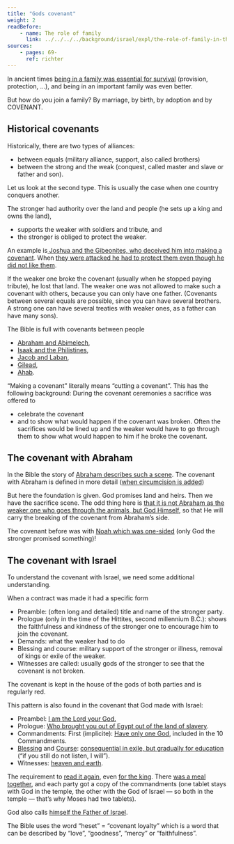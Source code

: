 ```yaml
---
title: "Gods covenant"
weight: 2
readBefore:
    - name: The role of family
      link: ../../../../background/israel/expl/the-role-of-family-in-the-bible
sources:
    - pages: 69-
      ref: richter
---
```


In ancient times [being in a family was essential for survival](../../../../background/israel/expl/the-role-of-family-in-the-bible) (provision, protection, …), and being in an important family was even better.

But how do you join a family? By marriage, by birth, by adoption and by COVENANT.

## Historical covenants

<a name="0c36"></a>
Historically, there are two types of alliances:

- between equals (military alliance, support, also called brothers)
- between the strong and the weak (conquest, called master and slave or father and son).

Let us look at the second type. This is usually the case when one country conquers another.

The stronger had authority over the land and people (he sets up a king and owns the land),

- supports the weaker with soldiers and tribute, and
- the stronger is obliged to protect the weaker.

An example is[ Joshua and the Gibeonites, who deceived him into making a covenant](https://www.bibleserver.com/NIV/Joshua9). When [they were attacked he had to protect them even though he did not like them](https://www.bibleserver.com/NIV/Joshua10%3A1-14).

If the weaker one broke the covenant (usually when he stopped paying tribute), he lost that land. The weaker one was not allowed to make such a covenant with others, because you can only have one father. (Covenants between several equals are possible, since you can have several brothers. A strong one can have several treaties with weaker ones, as a father can have many sons).

The Bible is full with covenants between people

- [Abraham and Abimelech](https://www.bibleserver.com/NIV/Genesis21%3A22-32),
- [Isaak and the Philistines](https://www.bibleserver.com/NIV/Genesis26%3A12-33),
- [Jacob and Laban](https://www.bibleserver.com/NIV/Genesis31%3A22-54),
- [Gilead](https://www.bibleserver.com/NIV/1%20Samuel11%3A1-11),
- [Ahab](https://www.bibleserver.com/NIV/1%20Kings20%3A1-34).

“Making a covenant” literally means “cutting a covenant”. This has the following background: During the covenant ceremonies a sacrifice was offered to

- celebrate the covenant
- and to show what would happen if the covenant was broken. Often the sacrifices would be lined up and the weaker would have to go through them to show what would happen to him if he broke the covenant.

## The covenant with Abraham

<a name="d269"></a>
In the Bible the story of [Abraham describes such a scene](https://www.bibleserver.com/NIV/Genesis15). The covenant with Abraham is defined in more detail ([when circumcision is added](https://www.bibleserver.com/NIV/Genesis17))

But here the foundation is given. God promises land and heirs. Then we have the sacrifice scene. The odd thing here is [that it is not Abraham as the weaker one who goes through the animals, but God Himself](https://www.bibleserver.com/NIV/Genesis15%3A17), so that He will carry the breaking of the covenant from Abraham’s side.

The covenant before was with [Noah which was one-sided](https://www.bibleserver.com/NIV/Genesis9%3A8-17) (only God the stronger promised something)!

## The covenant with Israel

<a name="2225"></a>
To understand the covenant with Israel, we need some additional understanding.

When a contract was made it had a specific form

- Preamble: (often long and detailed) title and name of the stronger party.
- Prologue (only in the time of the Hittites, second millennium B.C.): shows the faithfulness and kindness of the stronger one to encourage him to join the covenant.
- Demands: what the weaker had to do
- Blessing and course: military support of the stronger or illness, removal of kings or exile of the weaker.
- Witnesses are called: usually gods of the stronger to see that the covenant is not broken.

The covenant is kept in the house of the gods of both parties and is regularly red.

This pattern is also found in the covenant that God made with Israel:

- Preambel: [I am the Lord your God.](https://www.bibleserver.com/NIV/Exodus20%3A2)
- Prologue: [Who brought you out of Egypt out of the land of slavery](https://www.bibleserver.com/NIV/Exodus20%3A2).
- Commandments: First (implicite): [Have only one God](https://www.bibleserver.com/NIV/Exodus20%3A3-6), included in the 10 Commandments.
- [Blessing](https://www.bibleserver.com/NIV/Deuteronomy28%3A1-14) and [Course](https://www.bibleserver.com/NIV/Deuteronomy28%3A15-68): [consequential in exile, but gradually for education ](https://www.bibleserver.com/NIV/Leviticus26%3A1-46)(“if you still do not listen, I will”).
- Witnesses: [heaven and earth](https://www.bibleserver.com/NIV/Deuteronomy30%3A19).

The requirement to [read it again](https://www.bibleserver.com/NIV/Deuteronomy31%3A9-13), even [for the king](https://www.bibleserver.com/NIV/Deuteronomy17%3A18-19). There [was a meal together](https://www.bibleserver.com/NIV/Exodus24%3A1-12), and each party got a copy of the commandments (one tablet stays with God in the temple, the other with the God of Israel — so both in the temple — that’s why Moses had two tablets).

God also calls [himself the Father of Israel](https://www.bibleserver.com/NIV/Exodus3%3A6).

The Bible uses the word “heset” = “covenant loyalty” which is a word that can be described by “love”, “goodness”, “mercy” or “faithfulness”.
